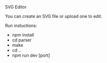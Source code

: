 SVG Editor

You can create an SVG file or upload one to edit.

Run instuctions:

- npm install
- cd parser
- make
- cd ..
- npm run dev [port]
